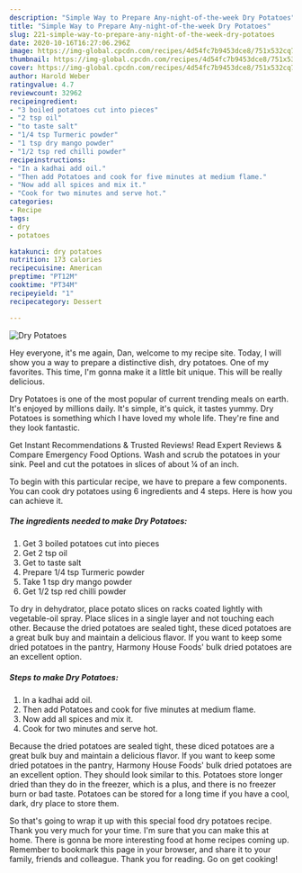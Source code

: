 ```yaml
---
description: "Simple Way to Prepare Any-night-of-the-week Dry Potatoes"
title: "Simple Way to Prepare Any-night-of-the-week Dry Potatoes"
slug: 221-simple-way-to-prepare-any-night-of-the-week-dry-potatoes
date: 2020-10-16T16:27:06.296Z
image: https://img-global.cpcdn.com/recipes/4d54fc7b9453dce8/751x532cq70/dry-potatoes-recipe-main-photo.jpg
thumbnail: https://img-global.cpcdn.com/recipes/4d54fc7b9453dce8/751x532cq70/dry-potatoes-recipe-main-photo.jpg
cover: https://img-global.cpcdn.com/recipes/4d54fc7b9453dce8/751x532cq70/dry-potatoes-recipe-main-photo.jpg
author: Harold Weber
ratingvalue: 4.7
reviewcount: 32962
recipeingredient:
- "3 boiled potatoes cut into pieces"
- "2 tsp oil"
- "to taste salt"
- "1/4 tsp Turmeric powder"
- "1 tsp dry mango powder"
- "1/2 tsp red chilli powder"
recipeinstructions:
- "In a kadhai add oil."
- "Then add Potatoes and cook for five minutes at medium flame."
- "Now add all spices and mix it."
- "Cook for two minutes and serve hot."
categories:
- Recipe
tags:
- dry
- potatoes

katakunci: dry potatoes 
nutrition: 173 calories
recipecuisine: American
preptime: "PT12M"
cooktime: "PT34M"
recipeyield: "1"
recipecategory: Dessert

---
```



![Dry Potatoes](https://img-global.cpcdn.com/recipes/4d54fc7b9453dce8/751x532cq70/dry-potatoes-recipe-main-photo.jpg)

Hey everyone, it's me again, Dan, welcome to my recipe site. Today, I will show you a way to prepare a distinctive dish, dry potatoes. One of my favorites. This time, I'm gonna make it a little bit unique. This will be really delicious.

Dry Potatoes is one of the most popular of current trending meals on earth. It's enjoyed by millions daily. It's simple, it's quick, it tastes yummy. Dry Potatoes is something which I have loved my whole life. They're fine and they look fantastic.

Get Instant Recommendations &amp; Trusted Reviews! Read Expert Reviews &amp; Compare Emergency Food Options. Wash and scrub the potatoes in your sink. Peel and cut the potatoes in slices of about ¼ of an inch.


To begin with this particular recipe, we have to prepare a few components. You can cook dry potatoes using 6 ingredients and 4 steps. Here is how you can achieve it.

<!--inarticleads1-->

##### The ingredients needed to make Dry Potatoes:

1. Get 3 boiled potatoes cut into pieces
1. Get 2 tsp oil
1. Get to taste salt
1. Prepare 1/4 tsp Turmeric powder
1. Take 1 tsp dry mango powder
1. Get 1/2 tsp red chilli powder


To dry in dehydrator, place potato slices on racks coated lightly with vegetable-oil spray. Place slices in a single layer and not touching each other. Because the dried potatoes are sealed tight, these diced potatoes are a great bulk buy and maintain a delicious flavor. If you want to keep some dried potatoes in the pantry, Harmony House Foods&#39; bulk dried potatoes are an excellent option. 

<!--inarticleads2-->

##### Steps to make Dry Potatoes:

1. In a kadhai add oil.
1. Then add Potatoes and cook for five minutes at medium flame.
1. Now add all spices and mix it.
1. Cook for two minutes and serve hot.


Because the dried potatoes are sealed tight, these diced potatoes are a great bulk buy and maintain a delicious flavor. If you want to keep some dried potatoes in the pantry, Harmony House Foods&#39; bulk dried potatoes are an excellent option. They should look similar to this. Potatoes store longer dried than they do in the freezer, which is a plus, and there is no freezer burn or bad taste. Potatoes can be stored for a long time if you have a cool, dark, dry place to store them. 

So that's going to wrap it up with this special food dry potatoes recipe. Thank you very much for your time. I'm sure that you can make this at home. There is gonna be more interesting food at home recipes coming up. Remember to bookmark this page in your browser, and share it to your family, friends and colleague. Thank you for reading. Go on get cooking!
